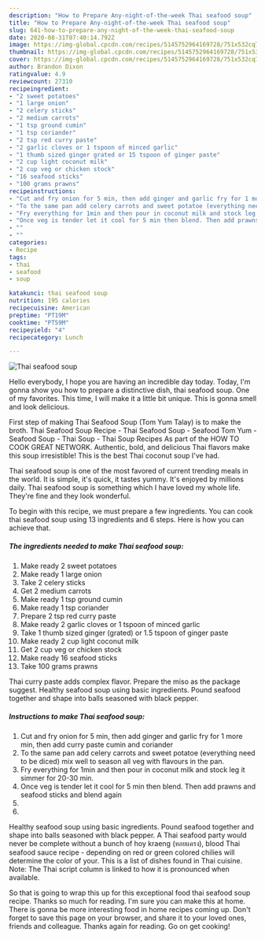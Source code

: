 ```yaml
---
description: "How to Prepare Any-night-of-the-week Thai seafood soup"
title: "How to Prepare Any-night-of-the-week Thai seafood soup"
slug: 641-how-to-prepare-any-night-of-the-week-thai-seafood-soup
date: 2020-08-31T07:40:14.792Z
image: https://img-global.cpcdn.com/recipes/5145752964169728/751x532cq70/thai-seafood-soup-recipe-main-photo.jpg
thumbnail: https://img-global.cpcdn.com/recipes/5145752964169728/751x532cq70/thai-seafood-soup-recipe-main-photo.jpg
cover: https://img-global.cpcdn.com/recipes/5145752964169728/751x532cq70/thai-seafood-soup-recipe-main-photo.jpg
author: Brandon Dixon
ratingvalue: 4.9
reviewcount: 27310
recipeingredient:
- "2 sweet potatoes"
- "1 large onion"
- "2 celery sticks"
- "2 medium carrots"
- "1 tsp ground cumin"
- "1 tsp coriander"
- "2 tsp red curry paste"
- "2 garlic cloves or 1 tspoon of minced garlic"
- "1 thumb sized ginger grated or 15 tspoon of ginger paste"
- "2 cup light coconut milk"
- "2 cup veg or chicken stock"
- "16 seafood sticks"
- "100 grams prawns"
recipeinstructions:
- "Cut and fry onion for 5 min, then add ginger and garlic fry for 1 more min, then add curry paste cumin and coriander"
- "To the same pan add celery carrots and sweet potatoe (everything need to be diced) mix well to season all veg with flavours in the pan."
- "Fry everything for 1min and then pour in coconut milk and stock leg it simmer for 20-30 min."
- "Once veg is tender let it cool for 5 min then blend. Then add prawns and seafood sticks and blend again"
- ""
- ""
categories:
- Recipe
tags:
- thai
- seafood
- soup

katakunci: thai seafood soup 
nutrition: 195 calories
recipecuisine: American
preptime: "PT19M"
cooktime: "PT59M"
recipeyield: "4"
recipecategory: Lunch

---
```



![Thai seafood soup](https://img-global.cpcdn.com/recipes/5145752964169728/751x532cq70/thai-seafood-soup-recipe-main-photo.jpg)

Hello everybody, I hope you are having an incredible day today. Today, I'm gonna show you how to prepare a distinctive dish, thai seafood soup. One of my favorites. This time, I will make it a little bit unique. This is gonna smell and look delicious.

First step of making Thai Seafood Soup (Tom Yum Talay) is to make the broth. Thai Seafood Soup Recipe - Thai Seafood Soup - Seafood Tom Yum - Seafood Soup - Thai Soup - Thai Soup Recipes As part of the HOW TO COOK GREAT NETWORK. Authentic, bold, and delicious Thai flavors make this soup irresistible! This is the best Thai coconut soup I&#39;ve had.

Thai seafood soup is one of the most favored of current trending meals in the world. It is simple, it's quick, it tastes yummy. It's enjoyed by millions daily. Thai seafood soup is something which I have loved my whole life. They're fine and they look wonderful.


To begin with this recipe, we must prepare a few ingredients. You can cook thai seafood soup using 13 ingredients and 6 steps. Here is how you can achieve that.

<!--inarticleads1-->

##### The ingredients needed to make Thai seafood soup:

1. Make ready 2 sweet potatoes
1. Make ready 1 large onion
1. Take 2 celery sticks
1. Get 2 medium carrots
1. Make ready 1 tsp ground cumin
1. Make ready 1 tsp coriander
1. Prepare 2 tsp red curry paste
1. Make ready 2 garlic cloves or 1 tspoon of minced garlic
1. Take 1 thumb sized ginger (grated) or 1.5 tspoon of ginger paste
1. Make ready 2 cup light coconut milk
1. Get 2 cup veg or chicken stock
1. Make ready 16 seafood sticks
1. Take 100 grams prawns


Thai curry paste adds complex flavor. Prepare the miso as the package suggest. Healthy seafood soup using basic ingredients. Pound seafood together and shape into balls seasoned with black pepper. 

<!--inarticleads2-->

##### Instructions to make Thai seafood soup:

1. Cut and fry onion for 5 min, then add ginger and garlic fry for 1 more min, then add curry paste cumin and coriander
1. To the same pan add celery carrots and sweet potatoe (everything need to be diced) mix well to season all veg with flavours in the pan.
1. Fry everything for 1min and then pour in coconut milk and stock leg it simmer for 20-30 min.
1. Once veg is tender let it cool for 5 min then blend. Then add prawns and seafood sticks and blend again
1. 
1. 


Healthy seafood soup using basic ingredients. Pound seafood together and shape into balls seasoned with black pepper. A Thai seafood party would never be complete without a bunch of hoy kraeng (หอยแครง), blood Thai seafood sauce recipe - depending on red or green colored chilies will determine the color of your. This is a list of dishes found in Thai cuisine. Note: The Thai script column is linked to how it is pronounced when available. 

So that is going to wrap this up for this exceptional food thai seafood soup recipe. Thanks so much for reading. I'm sure you can make this at home. There is gonna be more interesting food in home recipes coming up. Don't forget to save this page on your browser, and share it to your loved ones, friends and colleague. Thanks again for reading. Go on get cooking!
